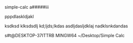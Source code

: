  simple-calc
a#####iii


pppdlaskldjakl



ksdksd
klksdsdlj
kd;ljds;lkdas
asdljdasljdklaj
nadklsnkdandas

s#t@DESKTOP-37ITTRB MINGW64 ~/Desktop/Simple Calc
